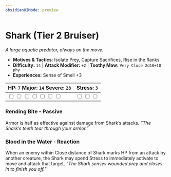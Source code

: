 ```yaml
---
obsidianUIMode: preview
---
```

# Shark (Tier 2 Bruiser)

*A large aquatic predator, always on the move.*

- **Motives & Tactics**: Isolate Prey, Capture Sacrifices, Rise in the Ranks
- **Difficulty:** `14` | **Attack Modifier:** `+2` | **Toothy Maw:** `Very Close 2d10+10 phy`
- **Experiences:** Sense of Smell +3

| HP: `7` Major: `14` Severe: `28` | Stress: `3` |
|--|--|
|  <input type="checkbox" unchecked id="e077d91a"> <input type="checkbox" unchecked id="ab1fa429"> <input type="checkbox" unchecked id="cd7f3e3f"> <input type="checkbox" unchecked id="a0fbb74d"> <input type="checkbox" unchecked id="5fe0cbcf"> <input type="checkbox" unchecked id="13e430af"> <input type="checkbox" unchecked id="be62c414"> |  <input type="checkbox" unchecked id="62f84f33"> <input type="checkbox" unchecked id="b64106f2"> <input type="checkbox" unchecked id="2e503ba7"> |

### Rending Bite - Passive

Armor is half as effective against damage from Shark’s attacks. *“The Shark’s teeth tear through your armor.”*

### Blood in the Water - Reaction

When an enemy within Close distance of Shark marks HP from an attack by another creature, the Shark may spend Stress to immediately activate to move and attack that target. *“The Shark senses wounded prey and closes in to finish you off.”*



